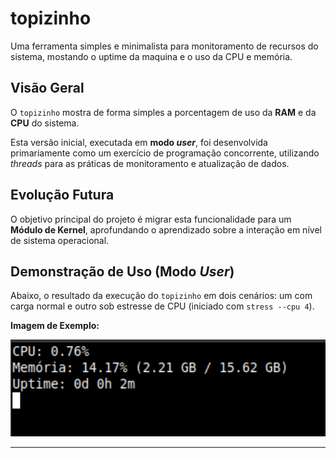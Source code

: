 # topizinho

Uma ferramenta simples e minimalista para monitoramento de recursos do sistema, mostando o uptime da maquina e o uso da CPU e memória.

## Visão Geral

O `topizinho` mostra de forma simples a porcentagem de uso da **RAM** e da **CPU** do sistema.

Esta versão inicial, executada em **modo _user_**, foi desenvolvida primariamente como um exercício de programação concorrente, utilizando _threads_ para as práticas de monitoramento e atualização de dados.

## Evolução Futura

O objetivo principal do projeto é migrar esta funcionalidade para um **Módulo de Kernel**, aprofundando o aprendizado sobre a interação em nível de sistema operacional.

## Demonstração de Uso (Modo _User_)

Abaixo, o resultado da execução do `topizinho` em dois cenários: um com carga normal e outro sob estresse de CPU (iniciado com `stress --cpu 4`).


**Imagem de Exemplo:**

<p align="center">
  <img src="img1.png" alt="Demonstração da variação de uso de CPU com e sem estresse" width="700"/>
</p>

***